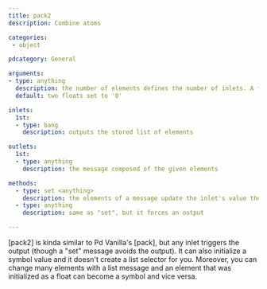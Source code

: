 ```yaml
---
title: pack2
description: Combine atoms

categories:
 - object

pdcategory: General

arguments:
- type: anything
  description: the number of elements defines the number of inlets. A float or a symbol will define an initial value
  default: two floats set to '0'

inlets:
  1st:
  - type: bang
    description: outputs the stored list of elements

outlets:
  1st:
  - type: anything
    description: the message composed of the given elements

methods:
  - type: set <anything>
    description: the elements of a message update the inlet's value they are connected to and the subsequent inlets according to the remaining elements - it doesn't force an output 
  - type: anything
    description: same as "set", but it forces an output

---
```


[pack2] is kinda similar to Pd Vanilla's [pack], but any inlet triggers the output (though a "set" message avoids the output). It can also initialize a symbol value and it doesn't create a list selector for you. Moreover, you can change many elements with a list message and an element that was initialized as a float can become a symbol and vice versa.

